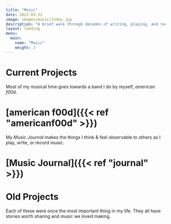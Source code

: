 ```yaml
---
title: "Music"
date: 2023-03-31
image: images/music/index.jpg
description: "A brief walk through decades of writing, playing, and recording music."
layout: landing
menu:
  main:
    name: "Music"
    weight: 3
---
```


# Current Projects

Most of my musical time goes towards a band I do by myself, _american f00d_.

# [american f00d]({{< ref "americanf00d" >}})

My _Music Journal_ makes the things I think & feel observable to others as I play, write, or record music.

# [Music Journal]({{< ref "journal" >}})


# Old Projects

Each of these were once the most important thing in my life. They all have stories worth sharing and music we loved making.

